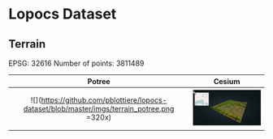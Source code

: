 # Lopocs Dataset

## Terrain

EPSG: 32616
Number of points: 3811489

Potree                     |  Cesium
:-------------------------:|:-------------------------:
![](https://github.com/pblottiere/lopocs-dataset/blob/master/imgs/terrain_potree.png =320x)  |  ![](https://github.com/pblottiere/lopocs-dataset/blob/master/imgs/terrain_potree.png)
